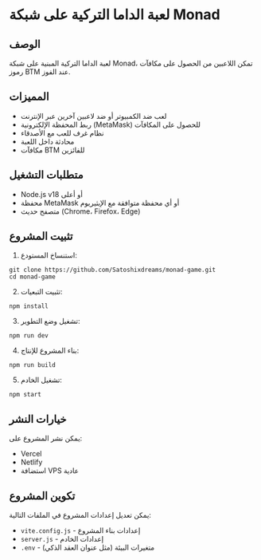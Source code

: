 # لعبة الداما التركية على شبكة Monad

## الوصف
لعبة الداما التركية المبنية على شبكة Monad، تمكن اللاعبين من الحصول على مكافآت رموز BTM عند الفوز.

## المميزات
- لعب ضد الكمبيوتر أو ضد لاعبين آخرين عبر الإنترنت
- ربط المحفظة الإلكترونية (MetaMask) للحصول على المكافآت
- نظام غرف للعب مع الأصدقاء
- محادثة داخل اللعبة
- مكافآت BTM للفائزين

## متطلبات التشغيل
- Node.js v18 أو أعلى
- محفظة MetaMask أو أي محفظة متوافقة مع الإيثيريوم
- متصفح حديث (Chrome، Firefox، Edge)

## تثبيت المشروع
1. استنساخ المستودع:
```
git clone https://github.com/Satoshixdreams/monad-game.git
cd monad-game
```

2. تثبيت التبعيات:
```
npm install
```

3. تشغيل وضع التطوير:
```
npm run dev
```

4. بناء المشروع للإنتاج:
```
npm run build
```

5. تشغيل الخادم:
```
npm start
```

## خيارات النشر
يمكن نشر المشروع على:
- Vercel
- Netlify
- استضافة VPS عادية

## تكوين المشروع
يمكن تعديل إعدادات المشروع في الملفات التالية:
- `vite.config.js` - إعدادات بناء المشروع
- `server.js` - إعدادات الخادم
- `.env` - متغيرات البيئة (مثل عنوان العقد الذكي) 